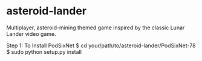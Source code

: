 asteroid-lander
===============

Multiplayer, asteroid-mining themed game inspired by the classic Lunar Lander video game.

Step 1: 
To Install PodSixNet
$ cd your/path/to/asteroid-lander/PodSixNet-78
$ sudo python setup.py install
